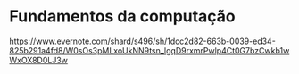 # Fundamentos da computação

https://www.evernote.com/shard/s496/sh/1dcc2d82-663b-0039-ed34-825b291a4fd8/W0sOs3pMLxoUkNN9tsn_lgqD9rxmrPwlp4Ct0G7bzCwkb1wWxOX8D0LJ3w
